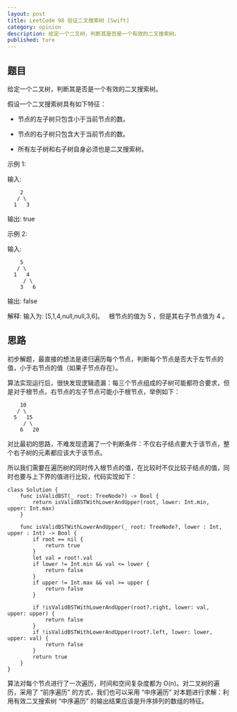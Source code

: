 ```yaml
---
layout: post
title: LeetCode 98 验证二叉搜索树 [Swift]
category: opinion
description: 给定一个二叉树，判断其是否是一个有效的二叉搜索树。
published: ture
---
```


## 题目

给定一个二叉树，判断其是否是一个有效的二叉搜索树。

假设一个二叉搜索树具有如下特征：

- 节点的左子树只包含小于当前节点的数。

- 节点的右子树只包含大于当前节点的数。

- 所有左子树和右子树自身必须也是二叉搜索树。

示例 1:

输入:

```
    2
   / \
  1   3
```
 
输出: true

示例 2:

输入:

```
    5
   / \
  1   4
     / \
    3   6
```

输出: false

解释: 输入为: [5,1,4,null,null,3,6]。
     根节点的值为 5 ，但是其右子节点值为 4 。


## 思路

初步解题，最直接的想法是递归遍历每个节点，判断每个节点是否大于左节点的值，小于右节点的值（如果子节点存在）。

算法实现运行后，很快发现逻辑遗漏：每三个节点组成的子树可能都符合要求，但是对于根节点，右节点的左子节点可能小于根节点，举例如下：

```
    10
   / \
  5   15
     / \
    6   20
```

对比最初的思路，不难发现遗漏了一个判断条件：不仅右子结点要大于该节点，整个右子树的元素都应该大于该节点。

所以我们需要在遍历树的同时传入根节点的值，在比较时不仅比较子结点的值，同时也要与上下界的值进行比较，代码实现如下：

```
class Solution {
    func isValidBST(_ root: TreeNode?) -> Bool {
        return isValidBSTWithLowerAndUpper(root, lower: Int.min, upper: Int.max)
    }
    
    func isValidBSTWithLowerAndUpper(_ root: TreeNode?, lower : Int, upper : Int) -> Bool {
        if root == nil {
            return true
        }
        let val = root!.val
        if lower != Int.min && val <= lower {
            return false
        }
        if upper != Int.max && val >= upper {
            return false
        }
        
        if !isValidBSTWithLowerAndUpper(root?.right, lower: val, upper: upper) {
            return false
        }
        if !isValidBSTWithLowerAndUpper(root?.left, lower: lower, upper: val) {
            return false
        }
        return true
    }
}

```

算法对每个节点进行了一次遍历，时间和空间复杂度都为 O(n)。对二叉树的遍历，采用了 “前序遍历” 的方式，我们也可以采用 “中序遍历” 对本题进行求解：利用有效二叉搜索树 “中序遍历” 的输出结果应该是升序排列的数组的特征。

